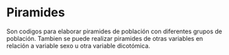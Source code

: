 # Piramides
Son codigos para elaborar piramides de población con diferentes grupos de población.
Tambien se puede realizar piramides de otras variables en relación a variable sexo u otra variable dicotómica.
